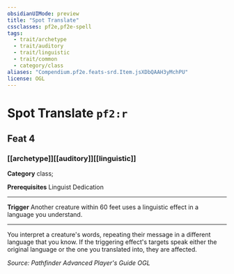 ```yaml
---
obsidianUIMode: preview
title: "Spot Translate"
cssclasses: pf2e,pf2e-spell
tags:
  - trait/archetype
  - trait/auditory
  - trait/linguistic
  - trait/common
  - category/class
aliases: "Compendium.pf2e.feats-srd.Item.jsXDbQAAH3yMchPU"
license: OGL
---
```

# Spot Translate `pf2:r`
## Feat 4
### [[archetype]][[auditory]][[linguistic]]

**Category** class; 



**Prerequisites** Linguist Dedication
* * *
**Trigger** Another creature within 60 feet uses a linguistic effect in a language you understand.

* * *

You interpret a creature's words, repeating their message in a different language that you know. If the triggering effect's targets speak either the original language or the one you translated into, they are affected.

*Source: Pathfinder Advanced Player's Guide*
*OGL*